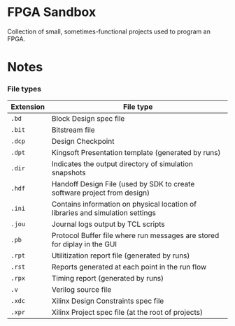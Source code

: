 # FPGA Sandbox

Collection of small, sometimes-functional projects used to program an FPGA.


# Notes

### File types

Extension | File type
|---|---|
`.bd`   | Block Design spec file
`.bit`  | Bitstream file
`.dcp`  | Design Checkpoint
`.dpt`  | Kingsoft Presentation template (generated by runs)
`.dir`  | Indicates the output directory of simulation snapshots
`.hdf`  | Handoff Design File (used by SDK to create software project from design)
`.ini`  | Contains information on physical location of libraries and simulation settings
`.jou`  | Journal logs output by TCL scripts
`.pb`   | Protocol Buffer file where run messages are stored for diplay in the GUI
`.rpt`  | Utilitization report file (generated by runs)
`.rst`  | Reports generated at each point in the run flow
`.rpx`  | Timing report (generated by runs)
`.v`    | Verilog source file
`.xdc`  | Xilinx Design Constraints spec file
`.xpr`  | Xilinx Project spec file (at the root of projects)
